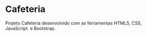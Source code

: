 # Cafeteria
 Projeto Cafeteria desenvolvido com  as ferramentas HTML5, CSS,  JavaScript. e Bootstrap.
